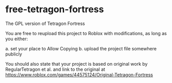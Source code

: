 # free-tetragon-fortress
The GPL version of Tetragon Fortress

You are free to reupload this project to Roblox with modifications, as long as you either:

a. set your place to Allow Copying
b. upload the project file somewhere publicly

You should also state that your project is based on original work by RegularTetragon et al. and link to the original at https://www.roblox.com/games/44575124/Original-Tetragon-Fortress
